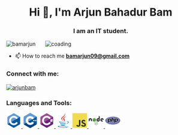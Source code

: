 <h1 align="center">Hi 👋, I'm Arjun Bahadur Bam</h1>
<h3 align="center">I am an IT student.</h3>
<img align="right" alt="coading" width="400" src="https://media1.giphy.com/media/2IudUHdI075HL02Pkk/200w.gif?cid=6c09b9524jizw1npyi8bvgkg3yudkxp0gg74zks3c5k4uha5&ep=v1_gifs_search&rid=200w.gif&ct=g">

<p align="left"> <img src="https://komarev.com/ghpvc/?username=bamarjun&label=Profile%20views&color=0e75b6&style=flat" alt="bamarjun" /> </p>

- 📫 How to reach me **bamarjun09@gmail.com**

<h3 align="left">Connect with me:</h3>
<p align="left">
<a href="https://linkedin.com/in/arjunbam" target="blank"><img align="center" src="https://raw.githubusercontent.com/rahuldkjain/github-profile-readme-generator/master/src/images/icons/Social/linked-in-alt.svg" alt="arjunbam" height="30" width="40" /></a>
</p>

<h3 align="left">Languages and Tools:</h3>
<p align="left"> <a href="https://www.cprogramming.com/" target="_blank" rel="noreferrer"> <img src="https://raw.githubusercontent.com/devicons/devicon/master/icons/c/c-original.svg" alt="c" width="40" height="40"/> </a> <a href="https://www.w3schools.com/cpp/" target="_blank" rel="noreferrer"> <img src="https://raw.githubusercontent.com/devicons/devicon/master/icons/cplusplus/cplusplus-original.svg" alt="cplusplus" width="40" height="40"/> </a> <a href="https://www.w3schools.com/cs/" target="_blank" rel="noreferrer"> <img src="https://raw.githubusercontent.com/devicons/devicon/master/icons/csharp/csharp-original.svg" alt="csharp" width="40" height="40"/> </a> <a href="https://www.java.com" target="_blank" rel="noreferrer"> <img src="https://raw.githubusercontent.com/devicons/devicon/master/icons/java/java-original.svg" alt="java" width="40" height="40"/> </a> <a href="https://developer.mozilla.org/en-US/docs/Web/JavaScript" target="_blank" rel="noreferrer"> <img src="https://raw.githubusercontent.com/devicons/devicon/master/icons/javascript/javascript-original.svg" alt="javascript" width="40" height="40"/> </a> <a href="https://nodejs.org" target="_blank" rel="noreferrer"> <img src="https://raw.githubusercontent.com/devicons/devicon/master/icons/nodejs/nodejs-original-wordmark.svg" alt="nodejs" width="40" height="40"/> </a> <a href="https://www.php.net" target="_blank" rel="noreferrer"> <img src="https://raw.githubusercontent.com/devicons/devicon/master/icons/php/php-original.svg" alt="php" width="40" height="40"/> </a> </p>
